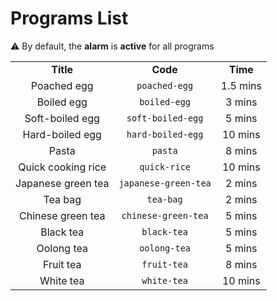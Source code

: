 # Programs List

⚠️ By default, the **alarm** is **active** for all programs

<table>
	<tr align="center">
		<td><b>Title</b></td>
		<td><b>Code</b></td>
		<td><b>Time</b></td>
	</tr>
	<tr align="center">
		<td>Poached egg</td>
		<td><code>poached-egg</code></td>
		<td>1.5 mins</td>
	</tr>
	<tr style="text-align:center;">
		<td>Boiled egg</td>
		<td><code>boiled-egg</code></td>
		<td>3 mins</td>
	</tr>
	<tr style="text-align:center;">
		<td>Soft-boiled egg</td>
		<td><code>soft-boiled-egg</code></td>
		<td>5 mins</td>
	</tr>
	<tr style="text-align:center;">
		<td>Hard-boiled egg</td>
		<td><code>hard-boiled-egg</code></td>
		<td>10 mins</td>
	</tr>
	<tr style="text-align:center;">
		<td>Pasta</td>
		<td><code>pasta</code></td>
		<td>8 mins</td>
	</tr>
	<tr style="text-align:center;">
		<td>Quick cooking rice</td>
		<td><code>quick-rice</code></td>
		<td>10 mins</td>
	</tr>
	<tr style="text-align:center;">
		<td>Japanese green tea</td>
		<td><code>japanese-green-tea</code></td>
		<td>2 mins</td>
	</tr>
	<tr style="text-align:center;">
		<td>Tea bag</td>
		<td><code>tea-bag</code></td>
		<td>2 mins</td>
	</tr>
	<tr style="text-align:center;">
		<td>Chinese green tea</td>
		<td><code>chinese-green-tea</code></td>
		<td>5 mins</td>
	</tr>
	<tr style="text-align:center;">
		<td>Black tea</td>
		<td><code>black-tea</code></td>
		<td>5 mins</td>
	</tr>
	<tr style="text-align:center;">
		<td>Oolong tea</td>
		<td><code>oolong-tea</code></td>
		<td>5 mins</td>
	</tr>
	<tr style="text-align:center;">
		<td>Fruit tea</td>
		<td><code>fruit-tea</code></td>
		<td>8 mins</td>
	</tr>
	<tr style="text-align:center;">
		<td>White tea</td>
		<td><code>white-tea</code></td>
		<td>10 mins</td>
	</tr>
</table>


